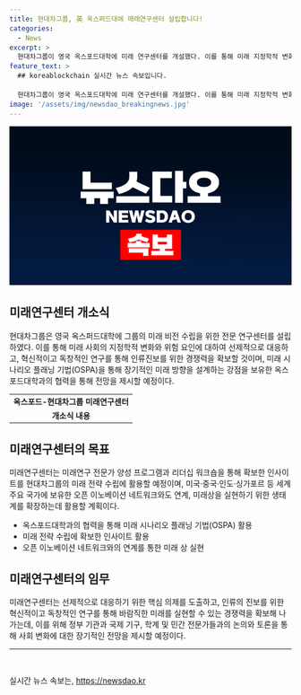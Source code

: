 ```yaml
---
title: 현대차그룹, 英 옥스퍼드대에 매래연구센터 설립합니다!
categories:
  - News
excerpt: >
  현대차그룹이 영국 옥스포드대학에 미래 연구센터를 개설했다. 이를 통해 미래 지정학적 변화와 위험 요인에 선제적으로 대응하며 경쟁력을 확보할 계획이다. 옥스포드 대학의 미래 시나리오 플래닝 기법을 활용하여 장기적인 미래 방향을 제시할 예정이며, 미래전문가 양성 프로그램과 리더십 워크숍을 통해 미래 전략 수립에 활용할 목표이다. 국제 기구, 학계, 민간 전문가들과의 협력을 통해 전 세계에서 바람직한 미래를 실현할 수 있는 경쟁력을 구축할 예정이다.
feature_text: >
  ## koreablockchain 실시간 뉴스 속보입니다.

  현대차그룹이 영국 옥스포드대학에 미래 연구센터를 개설했다. 이를 통해 미래 지정학적 변화와 위험 요인에 선제적으로 대응하며 경쟁력을 확보할 계획이다. 옥스포드 대학의 미래 시나리오 플래닝 기법을 활용하여 장기적인 미래 방향을 제시할 예정이며, 미래전문가 양성 프로그램과 리더십 워크숍을 통해 미래 전략 수립에 활용할 목표이다. 국제 기구, 학계, 민간 전문가들과의 협력을 통해 전 세계에서 바람직한 미래를 실현할 수 있는 경쟁력을 구축할 예정이다.
image: '/assets/img/newsdao_breakingnews.jpg'
---
```


<p><img src="/assets/img/newsdao_breakingnews.jpg" alt="koreablockchain 속보" /></p>

<h2 data-ke-size="size26">미래연구센터 개소식</h2>

<p data-ke-size="size16">현대차그룹은 영국 옥스퍼드대학에 그룹의 미래 비전 수립을 위한 전문 연구센터를 설립하였다. 이를 통해 미래 사회의 지정학적 변화와 위험 요인에 대하여 선제적으로 대응하고, 혁신적이고 독창적인 연구를 통해 인류진보를 위한 경쟁력을 확보할 것이며, 미래 시나리오 플래닝 기법(OSPA)을 통해 장기적인 미래 방향을 설계하는 강점을 보유한 옥스포드대학과의 협력을 통해 전망을 제시할 예정이다.</p>

<table>
    <tr>
        <td style="text-align: center; height: 17px;"><b>옥스포드-현대차그룹 미래연구센터</b></td>
    </tr>
    <tr>
        <td style="text-align: center; height: 17px;"><b>개소식 내용</b></td>
    </tr>
</table>

<h2 data-ke-size="size26">미래연구센터의 목표</h2>

<p data-ke-size="size16">미래연구센터는 미래연구 전문가 양성 프로그램과 리더십 워크숍을 통해 확보한 인사이트를 현대차그룹의 미래 전략 수립에 활용할 예정이며, 미국·중국·인도·싱가포르 등 세계 주요 국가에 보유한 오픈 이노베이션 네트워크와도 연계, 미래상을 실현하기 위한 생태계를 확장하는데 활용할 계획이다.</p>

<ul>
    <li>옥스포드대학과의 협력을 통해 미래 시나리오 플래닝 기법(OSPA) 활용</li>
    <li>미래 전략 수립에 확보한 인사이트 활용</li>
    <li>오픈 이노베이션 네트워크와의 연계를 통한 미래 상 실현</li>
</ul>

<h2 data-ke-size="size26">미래연구센터의 임무</h2>

<p data-ke-size="size16">미래연구센터는 선제적으로 대응하기 위한 핵심 의제를 도출하고, 인류의 진보를 위한 혁신적이고 독창적인 연구를 통해 바람직한 미래를 실현할 수 있는 경쟁력을 확보해 나가는데, 이를 위해 정부 기관과 국제 기구, 학계 및 민간 전문가들과의 논의와 토론을 통해 사회 변화에 대한 장기적인 전망을 제시할 예정이다.</p>

<hr>

<p data-ke-size="size16">&nbsp;</p>
실시간 뉴스 속보는, <a href="https://newsdao.kr" rel="dofollow">https://newsdao.kr</a>


